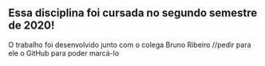 ## Essa disciplina foi cursada no segundo semestre de 2020!

O trabalho foi desenvolvido junto com o colega Bruno Ribeiro
//pedir para ele o GitHub para poder marcá-lo
